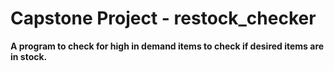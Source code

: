 
# Capstone Project - restock_checker
**A program to check for high in demand items to check if desired items are in stock.**
